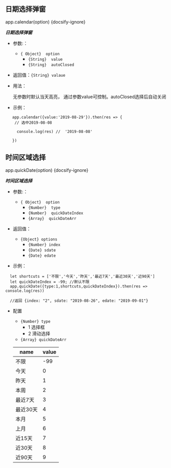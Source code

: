 ## 日期选择弹窗 
app.calendar(option)  {docsify-ignore}

***日期选择弹窗***
 
* 参数:：
  * ``{ Object}  option ``
    * ``{String}  value``
    * ``{String}  autoClosed``



* 返回值：``{String} valaue``


* 用法：

  无参数时默认当天高亮， 通过参数value可控制。autoClosed选择后自动关闭
  

* 示例：

```
   app.calendar({value:'2019-08-29'}).then(res => {
    // 选中2019-08-08
    
     console.log(res) //  '2019-08-08'
     
   })

```
 

## 时间区域选择 
app.quickDate(option) {docsify-ignore}

***时间区域选择***

* 参数:：
  * ``{ Object}  option ``
    * ``{Number}  type``
    * ``{Number}  quickDateIndex``
    * ``{Array}  quickDateArr``

* 返回值：
    * ``{Object} options``
      * ``{Number} index``
      * ``{Date} sdate``
      * ``{Date} edate``
 
* 示例：
```
  let shortcuts = ['不限','今天','昨天','最近7天','最近30天','近90天']
  let quickDateIndex = -99; //默认不限
  app.quickDate({type:1,shortcuts,quickDateIndex}).then(res => console.log(res))
  
  //返回 {index: "2", sdate: "2019-08-26", edate: "2019-09-01"}
```
* 配置
   * ``{Number} type``
     * 1 选择框
     * 2 滑动选择
   * ``{Array} quickDateArr ``


    | name | value |
    | --- | --- |
    | 不限 | -99 |
    | 今天 | 0 |
    | 昨天 | 1 |
    | 本周 | 2 |
    | 最近7天 | 3 |
    | 最近30天 | 4 |
    | 本月 | 5 |
    | 上月 | 6 | 
    | 近15天 | 7|
    | 近30天 | 8|
    | 近90天 | 9 |


      
 